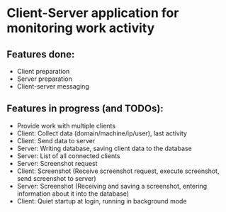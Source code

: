 # Client-Server application for monitoring work activity

## Features done:

- Client preparation
- Server preparation
- Client-server messaging

## Features in progress (and TODOs):


- Provide work with multiple clients
- Client: Collect data (domain/machine/ip/user), last activity
- Client: Send data to server
- Server: Writing database, saving client data to the database
- Server: List of all connected clients
- Server: Screenshot request
- Client: Screenshot (Receive screenshot request, execute screenshot, send screenshot to server)
- Server: Screenshot (Receiving and saving a screenshot, entering information about it into the database)
- Client: Quiet startup at login, running in background mode